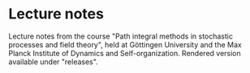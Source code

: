 # Lecture notes
 
Lecture notes from the course "Path integral methods in stochastic processes and field theory", held at Göttingen University and the Max Planck Institute of Dynamics and Self-organization.
Rendered version available under "releases".
